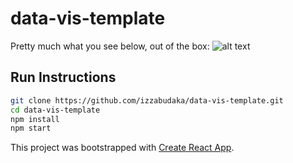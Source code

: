 # data-vis-template
Pretty much what you see below, out of the box:
![alt text](https://github.com/izzabudaka/data-vis-template/public/template.png)

## Run Instructions
```sh
git clone https://github.com/izzabudaka/data-vis-template.git
cd data-vis-template
npm install
npm start
```

This project was bootstrapped with [Create React App](https://github.com/facebookincubator/create-react-app).

